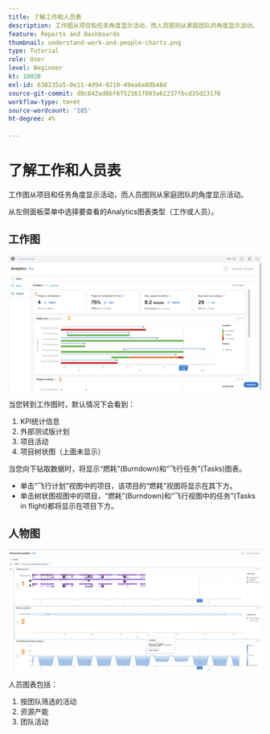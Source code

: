```yaml
---
title: 了解工作和人员表
description: 工作图从项目和任务角度显示活动，而人员图则从家庭团队的角度显示活动。
feature: Reports and Dashboards
thumbnail: understand-work-and-people-charts.png
type: Tutorial
role: User
level: Beginner
kt: 10028
exl-id: 630235a5-0e11-4d94-9210-49ea6e80b48d
source-git-commit: d0c842ad8bf6f52161f003a62237fbcd35d23176
workflow-type: tm+mt
source-wordcount: '185'
ht-degree: 4%

---
```


# 了解工作和人员表

工作图从项目和任务角度显示活动，而人员图则从家庭团队的角度显示活动。

从左侧面板菜单中选择要查看的Analytics图表类型（工作或人员）。

## 工作图

![查找 [!UICONTROL Analytics] 功能 [!DNL Workfront Classic]](assets/section-1-1.png)

当您转到工作图时，默认情况下会看到：

1. KPI统计信息
1. 外部测试版计划
1. 项目活动
1. 项目树状图（上面未显示）

当您向下钻取数据时，将显示“燃耗”(Burndown)和“飞行任务”(Tasks)图表。

* 单击“飞行计划”视图中的项目，该项目的“燃耗”视图将显示在其下方。
* 单击树状图视图中的项目，“燃耗”(Burndown)和“飞行视图中的任务”(Tasks in flight)都将显示在项目下方。

## 人物图

![查找 [!UICONTROL Analytics] 功能 [!DNL Workfront Classic]](assets/section-1-2.png)

人员图表包括：

1. 按团队筛选的活动
1. 资源产能
1. 团队活动
